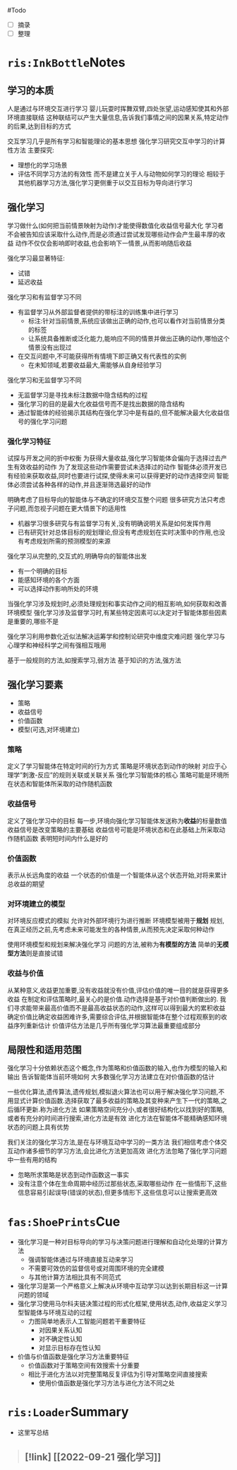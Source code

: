 
#Todo
- [ ] 摘录
- [ ] 整理
# `ris:InkBottle`Notes
## 学习的本质
人是通过与环境交互进行学习
婴儿玩耍时挥舞双臂,四处张望,运动感知使其和外部环境直接联结
这种联结可以产生大量信息,告诉我们事情之间的因果关系,特定动作的后果,达到目标的方式

交互学习几乎是所有学习和智能理论的基本思想
强化学习研究交互中学习的计算性方法
主要探究:
- 理想化的学习场景
- 评估不同学习方法的有效性
而不是建立关于人与动物如何学习的理论
相较于其他机器学习方法,强化学习更侧重于以交互目标为导向进行学习

## 强化学习
学习做什么(如何把当前情景映射为动作)才能使得数值化收益信号最大化
学习者不会被告知应该采取什么动作,而是必须通过尝试发现哪些动作会产生最丰厚的收益
动作不仅仅会影响即时收益,也会影响下一情景,从而影响随后收益

强化学习最显著特征:
- 试错
- 延迟收益

强化学习和有监督学习不同
- 有监督学习从外部监督者提供的带标注的训练集中进行学习
	- 标注:针对当前情景,系统应该做出正确的动作,也可以看作对当前情景分类的标签
	- 让系统具备推断或泛化能力,能响应不同的情景并做出正确的动作,哪怕这个情景没有出现过
- 在交互问题中,不可能获得所有情境下即正确又有代表性的实例
	- 在未知领域,若要收益最大,需能够从自身经验学习

强化学习和无监督学习不同
- 无监督学习是寻找未标注数据中隐含结构的过程
- 强化学习的目的是最大化收益信号而不是找出数据的隐含结构
- 通过智能体的经验揭示其结构在强化学习中是有益的,但不能解决最大化收益信号的强化学习问题

### 强化学习特征
试探与开发之间的折中权衡
为获得大量收益,强化学习智能体会偏向于选择过去产生有效收益的动作
为了发现这些动作需要尝试未选择过的动作
智能体必须开发已有经验来获取收益,同时也要进行试探,使得未来可以获得更好的动作选择空间
智能体必须尝试各种各样的动作,并且逐渐筛选最好的动作

明确考虑了目标导向的智能体与不确定的环境交互整个问题
很多研究方法只考虑子问题,而忽视子问题在更大情景下的适用性
- 机器学习很多研究与有监督学习有关,没有明确说明关系是如何发挥作用
- 已有研究针对总体目标的规划理论,但没有考虑规划在实时决策中的作用,也没有考虑规划所需的预测模型的来源

强化学习从完整的,交互式的,明确导向的智能体出发
- 有一个明确的目标
- 能感知环境的各个方面
- 可以选择动作影响所处的环境

当强化学习涉及规划时,必须处理规划和事实动作之间的相互影响,如何获取和改善环境模型
强化学习涉及监督学习时,有某些特定因素可以决定对于智能体那些因素是重要的,哪些不是

强化学习利用参数化近似法解决运筹学和控制论研究中维度灾难问题
强化学习与心理学和神经科学之间有强相互哦用

基于一般规则的方法,如搜索学习,弱方法
基于知识的方法,强方法

## 强化学习要素
- 策略
- 收益信号
- 价值函数
- 模型(可选,对环境建立)
### 策略
定义了学习智能体在特定时间的行为方式
策略是环境状态到动作的映射
对应于心理学”刺激-反应”的规则关联或关联关系
强化学习智能体的核心
策略可能是环境所在状态和智能体所采取的动作随机函数

### 收益信号
定义了强化学习中的目标
每一步,环境向强化学习智能体发送称为**收益**的标量数值
收益信号是改变策略的主要基础
收益信号可能是环境状态和在此基础上所采取动作随机函数
表明短时间内什么是好的

### 价值函数
表示从长远角度的收益
一个状态的价值是一个智能体从这个状态开始,对将来累计总收益的期望

### 对环境建立的模型
对环境反应模式的模拟
允许对外部环境行为进行推断
环境模型被用于**规划**
规划,在真正经历之前,先考虑未来可能发生的各种情景,从而预先决定采取何种动作

使用环境模型和规划来解决强化学习 问题的方法,被称为**有模型的方法**
简单的**无模型方法**则是直接试错

### 收益与价值
从某种意义,收益更加重要,没有收益就没有价值,评估价值的唯一目的就是获得更多收益
在制定和评估策略时,最关心的是价值.动作选择是基于对价值判断做出的.
我们寻求能带来最高价值而不是最高收益状态的动作,这样可以得到最大的累积收益
确定价值比确定收益困难许多,需要综合评估,并根据智能体在整个过程观察到的收益序列重新估计
价值评估方法是几乎所有强化学习算法最重要组成部分

## 局限性和适用范围
强化学习十分依赖状态这个概念,作为策略和价值函数的输入,也作为模型的输入和输出
告诉智能体当前环境如何
大多数强化学习方法建立在对价值函数的估计

一些优化算法,遗传算法,遗传规划,模拟退火算法也可以用于解决强化学习问题,不用显式计算价值函数.选择获取了最多收益的策略及其变种来产生下一代的策略,之后循环更新.称为进化方法
如果策略空间充分小,或者很好结构化以找到好的策略,或者有充分的时间进行搜索,进化方法是有效
进化方法在智能体不能精确感知环境状态的问题上具有优势

我们关注的强化学习方法,是在与环境互动中学习的一类方法
我们相信考虑个体交互动作诸多细节的学习方法,会比进化方法更加高效
进化方法忽略了强化学习问题中一些有用的结构
- 忽略所求策略是状态到动作函数这一事实
- 没有注意个体在生命周期中经历过那些状态,采取哪些动作
在一些情形下,这些信息容易引起误导(错误的状态),但更多情形下,这些信息可以让搜索更高效


# `fas:ShoePrints`Cue
- 强化学习是一种对目标导向的学习与决策问题进行理解和自动化处理的计算方法
	- 强调智能体通过与环境直接互动来学习
	- 不需要可效仿的监督信号或对周围环境的完全建模
	- 与其他计算方法相比具有不同范式
- 强化学习是第一个严格意义上解决从环境中互动学习以达到长期目标这一计算问题的领域
- 强化学习使用马尔科夫链决策过程的形式化框架,使用状态,动作,收益定义学习型智能体与环境互动的过程
	- 力图简单地表示人工智能问题若干重要特征
		- 对因果关系认知
		- 对不确定性认知
		- 对显示目标存在性认知
- 价值与价值函数是强化学习方法重要特征
	- 价值函数对于策略空间有效搜索十分重要
	- 相比于进化方法以对完整策略反复评估为引导对策略空间直接搜索
		- 使用价值函数是强化学习方法与进化方法不同之处

# `ris:Loader`Summary
- 这里写总结

>[!link]
>[[2022-09-21 强化学习]]
>- 
